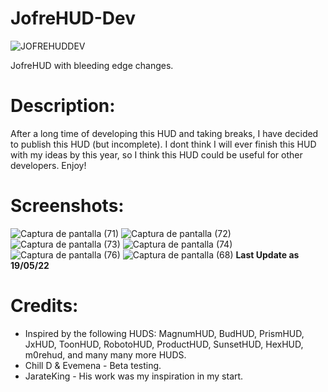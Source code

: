 # JofreHUD-Dev
![JOFREHUDDEV](https://user-images.githubusercontent.com/70734327/169178262-06a68414-f524-48ae-a4a4-67ca313df2f2.png)

JofreHUD with bleeding edge changes.

# Description:
After a long time of developing this HUD and taking breaks, I have decided to publish this HUD (but incomplete). I dont think I will ever finish this HUD with my ideas by this year, so I think this HUD could be useful for other developers. Enjoy!

# Screenshots:
![Captura de pantalla (71)](https://user-images.githubusercontent.com/70734327/169419095-d336de4f-cba6-4fd1-98f2-6a6abb07b56a.png)
![Captura de pantalla (72)](https://user-images.githubusercontent.com/70734327/169419129-0d0d380c-dcb4-4ff7-ba77-fc9ea25f7a94.png)
![Captura de pantalla (73)](https://user-images.githubusercontent.com/70734327/169419138-b7fcbe21-d201-48db-ac47-f1c7579f5afb.png)
![Captura de pantalla (74)](https://user-images.githubusercontent.com/70734327/169419166-cfec5174-a3e5-411b-aca8-44a74d192bd3.png)
![Captura de pantalla (76)](https://user-images.githubusercontent.com/70734327/169419176-afa58726-2c30-41f4-8376-7ae2ff543585.png)
![Captura de pantalla (68)](https://user-images.githubusercontent.com/70734327/168952110-021004b7-ea87-4014-aa1a-6d8c457cb489.png)
**Last Update as 19/05/22**

# Credits:
- Inspired by the following HUDS: MagnumHUD, BudHUD, PrismHUD, JxHUD, ToonHUD, RobotoHUD, ProductHUD, SunsetHUD, HexHUD, m0rehud, and many many more HUDS.
- Chill D & Evemena - Beta testing.
- JarateKing - His work was my inspiration in my start.
